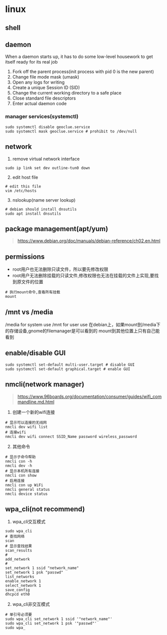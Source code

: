 # linux

## shell

## daemon

When a daemon starts up, it has to do some low-level housework to get itself ready for its real job

1. Fork off the parent process(init process with pid 0 is the new parent)
2. Change file mode mask (umask)
3. Open any logs for writing
4. Create a unique Session ID (SID)
5. Change the current working directory to a safe place
6. Close standard file descriptors
7. Enter actual daemon code

### manager services(systemctl)

```shell
sudo systemctl disable geoclue.service
sudo systemctl mask geoclue.service # prohibit to /dev/null
```

## network

1. remove virtual network interface
```shell
sudo ip link set dev outline-tun0 down
```

2. edit host file
```shell
# edit this file
vim /etc/hosts
```

3. nslookup(name server lookup)
```shell
# debian should install dnsutils
sudo apt install dnsutils
```

## package management(apt/yum)

> https://www.debian.org/doc/manuals/debian-reference/ch02.en.html

## permissions

* root用户也无法删除只读文件，所以要先修改权限
* root用户无法删除挂载的只读文件,修改权限也无法在挂载的文件上实现,要找到原文件的位置
```shell
# 执行mount命令,查看所有挂载
mount
```

## /mnt vs /media

/media for system use
/mnt for user use
在debian上，如果mount到/media下的存储设备,gnome的filemanager是可以看到的
mount到其他位置上只有自己能看到

## enable/disable GUI
```shell
sudo systemctl set-default multi-user.target # disable GUI
sudo systemctl set-default graphical.target # enable GUI
```

## nmcli(network manager)
> https://www.96boards.org/documentation/consumer/guides/wifi_commandline.md.html

1. 创建一个新的wifi连接
```shell
# 显示可以连接的无线网
nmcli dev wifi list
# 连接wifi
nmcli dev wifi connect SSID_Name password wireless_password
```

2. 其他命令
```shell
# 显示子命令帮助
nmcli con -h
nmcli dev -h
# 显示本机所有连接
nmcli con show
# 启用连接
nmcli con up WiFi
nmcli general status
nmcli device status
```

## wpa_cli(not recommend)
1. wpa_cli交互模式
```shell
sudo wpa_cli
# 查找网络
scan
# 显示查找结果
scan_results
#
add_network
#
set_network 1 ssid "network_name"
set_network 1 psk "passwd"
list_networks
enable_network 1
select_network 1
save_config
dhcpcd eth0
```
2. wpa_cli非交互模式
```shell
# 单引号必须要
sudo wpa_cli set_network 1 ssid '"network_name"'
sudo wpa_cli set_network 1 psk '"passwd"'
sudo wpa_
```